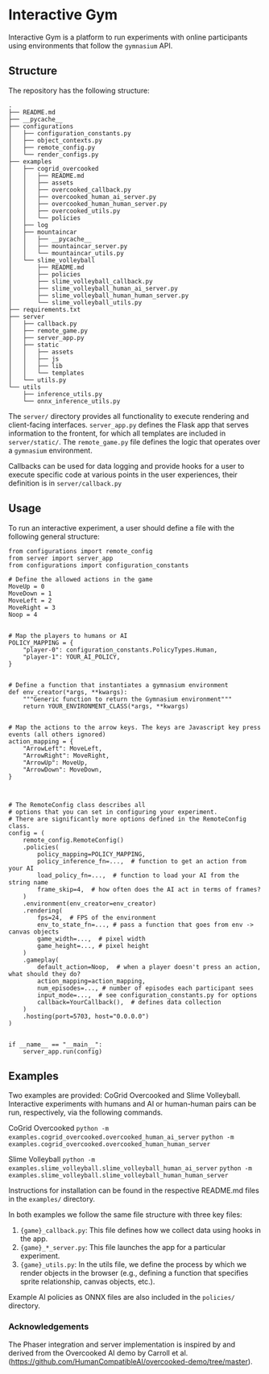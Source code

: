 # Interactive Gym

Interactive Gym is a platform to run experiments with online participants using environments that follow the `gymnasium` API. 

## Structure

The repository has the following structure:

```
.
├── README.md
├── __pycache__
├── configurations
│   ├── configuration_constants.py
│   ├── object_contexts.py
│   ├── remote_config.py
│   └── render_configs.py
├── examples
│   ├── cogrid_overcooked
│   │   ├── README.md
│   │   ├── assets
│   │   ├── overcooked_callback.py
│   │   ├── overcooked_human_ai_server.py
│   │   ├── overcooked_human_human_server.py
│   │   ├── overcooked_utils.py
│   │   └── policies
│   ├── log
│   ├── mountaincar
│   │   ├── __pycache__
│   │   ├── mountaincar_server.py
│   │   └── mountaincar_utils.py
│   └── slime_volleyball
│       ├── README.md
│       ├── policies
│       ├── slime_volleyball_callback.py
│       ├── slime_volleyball_human_ai_server.py
│       ├── slime_volleyball_human_human_server.py
│       └── slime_volleyball_utils.py
├── requirements.txt
├── server
│   ├── callback.py
│   ├── remote_game.py
│   ├── server_app.py
│   ├── static
│   │   ├── assets
│   │   ├── js
│   │   ├── lib
│   │   └── templates
│   └── utils.py
└── utils
    ├── inference_utils.py
    └── onnx_inference_utils.py
```


The `server/` directory provides all functionality to execute rendering and client-facing interfaces. `server_app.py` defines the Flask app that serves information to the frontent, for which all templates are included in `server/static/`.
The `remote_game.py` file defines the logic that operates over a `gymnasium` environment.

Callbacks can be used for data logging and provide hooks for a user to execute specific code at various points in the user experiences, their definition is in `server/callback.py`


## Usage

To run an interactive experiment, a user should define a file with the following general structure:

```
from configurations import remote_config
from server import server_app
from configurations import configuration_constants

# Define the allowed actions in the game
MoveUp = 0
MoveDown = 1
MoveLeft = 2
MoveRight = 3
Noop = 4


# Map the players to humans or AI
POLICY_MAPPING = {
    "player-0": configuration_constants.PolicyTypes.Human,
    "player-1": YOUR_AI_POLICY,
}


# Define a function that instantiates a gymnasium environment
def env_creator(*args, **kwargs):
    """Generic function to return the Gymnasium environment"""
    return YOUR_ENVIRONMENT_CLASS(*args, **kwargs)


# Map the actions to the arrow keys. The keys are Javascript key press events (all others ignored)
action_mapping = {
    "ArrowLeft": MoveLeft,
    "ArrowRight": MoveRight,
    "ArrowUp": MoveUp,
    "ArrowDown": MoveDown,
}



# The RemoteConfig class describes all 
# options that you can set in configuring your experiment.
# There are significantly more options defined in the RemoteConfig class.
config = (
    remote_config.RemoteConfig()
    .policies(
        policy_mapping=POLICY_MAPPING,
        policy_inference_fn=...,  # function to get an action from your AI
        load_policy_fn=...,  # function to load your AI from the string name
        frame_skip=4,  # how often does the AI act in terms of frames?
    )
    .environment(env_creator=env_creator)
    .rendering(
        fps=24,  # FPS of the environment
        env_to_state_fn=..., # pass a function that goes from env -> canvas objects
        game_width=...,  # pixel width
        game_height=..., # pixel height
    )
    .gameplay(
        default_action=Noop,  # when a player doesn't press an action, what should they do?
        action_mapping=action_mapping,  
        num_episodes=..., # number of episodes each participant sees
        input_mode=...,  # see configuration_constants.py for options
        callback=YourCallback(),  # defines data collection
    )
    .hosting(port=5703, host="0.0.0.0")
)


if __name__ == "__main__":
    server_app.run(config)
```


## Examples

Two examples are provided: CoGrid Overcooked and Slime Volleyball. Interactive experiments with humans and AI or human-human pairs can be run, respectively, via the following commands.

CoGrid Overcooked
`python -m examples.cogrid_overcooked.overcooked_human_ai_server`
`python -m examples.cogrid_overcooked.overcooked_human_human_server`

Slime Volleyball
`python -m examples.slime_volleyball.slime_volleyball_human_ai_server`
`python -m examples.slime_volleyball.slime_volleyball_human_human_server`

Instructions for installation can be found in the respective README.md files in the `examples/` directory.

In both examples we follow the same file structure with three key files:
1. `{game}_callback.py`: This file defines how we collect data using hooks in the app. 
2. `{game}_*_server.py`: This file launches the app for a particular experiment. 
3. `{game}_utils.py`: In the utils file, we define the process by which we render objects in the browser (e.g., defining a function that specifies sprite relationship, canvas objects, etc.).

Example AI policies as ONNX files are also included in the `policies/` directory. 

### Acknowledgements

The Phaser integration and server implementation is inspired by and derived from the Overcooked AI demo by Carroll et al. (https://github.com/HumanCompatibleAI/overcooked-demo/tree/master). 

